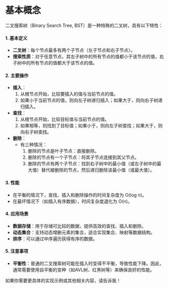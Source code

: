 # 基本概念

二叉搜索树（Binary Search Tree, BST）是一种特殊的二叉树，具有以下特性：

#### 1. 基本定义

* **二叉树**：每个节点最多有两个子节点（左子节点和右子节点）。
* **搜索性质**：对于任意节点，其左子树中的所有节点的值都小于该节点的值，右子树中的所有节点的值都大于该节点的值。

#### 2. 主要操作

* **插入**：
  1. 从根节点开始，比较要插入的值与当前节点的值。
  2. 如果小于当前节点的值，则向左子树递归插入；如果大于，则向右子树递归插入。
* **查找**：
  1. 从根节点开始，比较目标值与当前节点的值。
  2. 如果相等，则找到了目标值；如果小于，则向左子树查找；如果大于，则向右子树查找。
* **删除**：
  * 有三种情况：
    1. 删除的节点是叶子节点：直接删除。
    2. 删除的节点有一个子节点：将其子节点连接到其父节点。
    3. 删除的节点有两个子节点：找到右子树中的最小值（或左子树中的最大值）替代被删除的节点，然后递归删除该最小值（或最大值）。

#### 3. 性能

* 在平衡的情况下，查找、插入和删除操作的时间复杂度为 O(log n)。
* 在最坏情况下（如插入有序数据），时间复杂度退化为 O(n)。

#### 4. 应用场景

* **数据存储**：用于存储可比较的数据，提供高效的查找、插入和删除。
* **动态集合**：支持动态增删元素的集合，适合实现集合、映射等数据结构。
* **排序**：可以通过中序遍历获得有序的数据。

#### 5. 注意事项

* **平衡性**：普通的二叉搜索树可能在插入时变得不平衡，导致性能下降。因此，通常需要使用自平衡的变种（如AVL树、红黑树等）来确保良好的性能。

如果你需要更具体的实现示例或其他相关内容，请告诉我！
